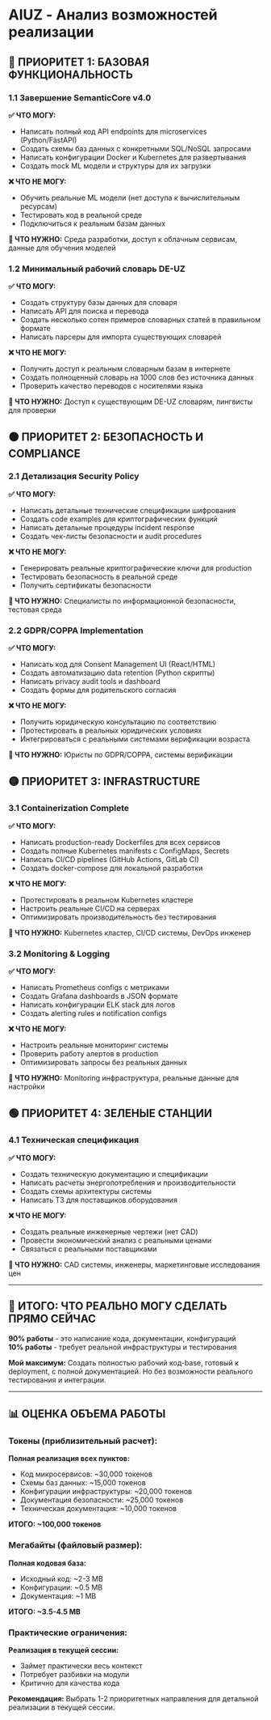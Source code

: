 # AIUZ - Анализ возможностей реализации

## 🔴 ПРИОРИТЕТ 1: БАЗОВАЯ ФУНКЦИОНАЛЬНОСТЬ

### 1.1 Завершение SemanticCore v4.0

**✅ ЧТО МОГУ:**

* Написать полный код API endpoints для microservices (Python/FastAPI)
* Создать схемы баз данных с конкретными SQL/NoSQL запросами
* Написать конфигурации Docker и Kubernetes для развертывания
* Создать mock ML модели и структуры для их загрузки

**❌ ЧТО НЕ МОГУ:**

* Обучить реальные ML модели (нет доступа к вычислительным ресурсам)
* Тестировать код в реальной среде
* Подключиться к реальным базам данных

**🔧 ЧТО НУЖНО:** Среда разработки, доступ к облачным сервисам, данные для обучения моделей

### 1.2 Минимальный рабочий словарь DE-UZ

**✅ ЧТО МОГУ:**

* Создать структуру базы данных для словаря
* Написать API для поиска и перевода
* Создать несколько сотен примеров словарных статей в правильном формате
* Написать парсеры для импорта существующих словарей

**❌ ЧТО НЕ МОГУ:**

* Получить доступ к реальным словарным базам в интернете
* Создать полноценный словарь на 1000 слов без источника данных
* Проверить качество переводов с носителями языка

**🔧 ЧТО НУЖНО:** Доступ к существующим DE-UZ словарям, лингвисты для проверки

## 🟠 ПРИОРИТЕТ 2: БЕЗОПАСНОСТЬ И COMPLIANCE

### 2.1 Детализация Security Policy

**✅ ЧТО МОГУ:**

* Написать детальные технические спецификации шифрования
* Создать code examples для криптографических функций
* Написать детальные процедуры incident response
* Создать чек-листы безопасности и audit procedures

**❌ ЧТО НЕ МОГУ:**

* Генерировать реальные криптографические ключи для production
* Тестировать безопасность в реальной среде
* Получить сертификаты безопасности

**🔧 ЧТО НУЖНО:** Специалисты по информационной безопасности, тестовая среда

### 2.2 GDPR/COPPA Implementation

**✅ ЧТО МОГУ:**

* Написать код для Consent Management UI (React/HTML)
* Создать автоматизацию data retention (Python скрипты)
* Написать privacy audit tools и dashboard
* Создать формы для родительского согласия

**❌ ЧТО НЕ МОГУ:**

* Получить юридическую консультацию по соответствию
* Протестировать в реальных юридических условиях
* Интегрироваться с реальными системами верификации возраста

**🔧 ЧТО НУЖНО:** Юристы по GDPR/COPPA, системы верификации

## 🟡 ПРИОРИТЕТ 3: INFRASTRUCTURE

### 3.1 Containerization Complete

**✅ ЧТО МОГУ:**

* Написать production-ready Dockerfiles для всех сервисов
* Создать полные Kubernetes manifests с ConfigMaps, Secrets
* Написать CI/CD pipelines (GitHub Actions, GitLab CI)
* Создать docker-compose для локальной разработки

**❌ ЧТО НЕ МОГУ:**

* Протестировать в реальном Kubernetes кластере
* Настроить реальные CI/CD на серверах
* Оптимизировать производительность без тестирования

**🔧 ЧТО НУЖНО:** Kubernetes кластер, CI/CD системы, DevOps инженер

### 3.2 Monitoring & Logging

**✅ ЧТО МОГУ:**

* Написать Prometheus configs с метриками
* Создать Grafana dashboards в JSON формате
* Написать конфигурации ELK stack для логов
* Создать alerting rules и notification configs

**❌ ЧТО НЕ МОГУ:**

* Настроить реальные мониторинг системы
* Проверить работу алертов в production
* Оптимизировать запросы без реальных данных

**🔧 ЧТО НУЖНО:** Monitoring инфраструктура, реальные данные для настройки

## 🟢 ПРИОРИТЕТ 4: ЗЕЛЕНЫЕ СТАНЦИИ

### 4.1 Техническая спецификация

**✅ ЧТО МОГУ:**

* Создать техническую документацию и спецификации
* Написать расчеты энергопотребления и производительности
* Создать схемы архитектуры системы
* Написать ТЗ для поставщиков оборудования

**❌ ЧТО НЕ МОГУ:**

* Создать реальные инженерные чертежи (нет CAD)
* Провести экономический анализ с реальными ценами
* Связаться с реальными поставщиками

**🔧 ЧТО НУЖНО:** CAD системы, инженеры, маркетинговые исследования цен

***

## 🎯 ИТОГО: ЧТО РЕАЛЬНО МОГУ СДЕЛАТЬ ПРЯМО СЕЙЧАС

**90% работы** - это написание кода, документации, конфигураций\
**10% работы** - требует реальной инфраструктуры и тестирования

**Мой максимум:** Создать полностью рабочий код-base, готовый к deployment, с полной документацией. Но без возможности реального тестирования и интеграции.

***

## 📊 ОЦЕНКА ОБЪЕМА РАБОТЫ

### Токены (приблизительный расчет):

**Полная реализация всех пунктов:**

* Код микросервисов: \~30,000 токенов
* Схемы баз данных: \~15,000 токенов
* Конфигурации инфраструктуры: \~20,000 токенов
* Документация безопасности: \~25,000 токенов
* Техническая документация: \~10,000 токенов

**ИТОГО: \~100,000 токенов**

### Мегабайты (файловый размер):

**Полная кодовая база:**

* Исходный код: \~2-3 MB
* Конфигурации: \~0.5 MB
* Документация: \~1 MB

**ИТОГО: \~3.5-4.5 MB**

### Практические ограничения:

**Реализация в текущей сессии:**

* Займет практически весь контекст
* Потребует разбивки на модули
* Критично для качества кода

**Рекомендация:** Выбрать 1-2 приоритетных направления для детальной реализации в текущей сессии.
